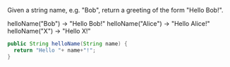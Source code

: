 Given a string name, e.g. "Bob", return a greeting of the form "Hello Bob!".

helloName("Bob") → "Hello Bob!"
helloName("Alice") → "Hello Alice!"
helloName("X") → "Hello X!"



```java
public String helloName(String name) {
  return "Hello "+ name+"!";
}

```

